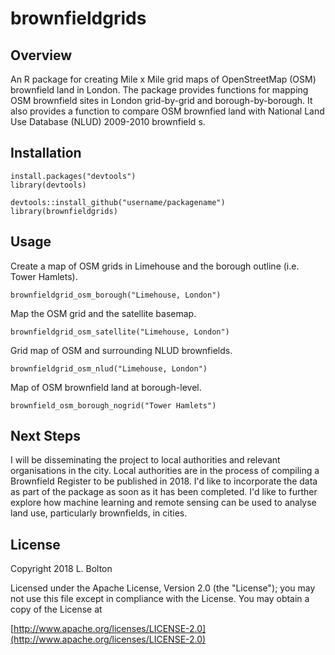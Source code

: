 # brownfieldgrids

## Overview
An R package for creating Mile x Mile grid maps of OpenStreetMap (OSM) brownfield land in London. The package provides functions for mapping OSM brownfield sites in London grid-by-grid and borough-by-borough. It also provides a function to compare OSM brownfied land with National Land Use Database (NLUD) 2009-2010 brownfield s.

## Installation
```
install.packages("devtools")
library(devtools)

devtools::install_github("username/packagename")
library(brownfieldgrids)
```

## Usage
Create a map of OSM grids in Limehouse and the borough outline (i.e. Tower Hamlets).
```
brownfieldgrid_osm_borough("Limehouse, London")
```
Map the OSM grid and the satellite basemap. 
```
brownfieldgrid_osm_satellite("Limehouse, London")
```
Grid map of OSM and surrounding NLUD brownfields.
```
brownfieldgrid_osm_nlud("Limehouse, London")
```
Map of OSM brownfield land at borough-level.
```
brownfield_osm_borough_nogrid("Tower Hamlets")
```
## Next Steps
I will be disseminating the project to local authorities and relevant organisations in the city. Local authorities are in the process of compiling a Brownfield Register to be published in 2018. I'd like to incorporate the data as part of the package as soon as it has been completed. I'd like to further explore how machine learning and remote sensing can be used to analyse land use, particularly brownfields, in cities.

## License
Copyright 2018 L. Bolton

Licensed under the Apache License, Version 2.0 (the "License");
you may not use this file except in compliance with the License.
You may obtain a copy of the License at

[http://www.apache.org/licenses/LICENSE-2.0](http://www.apache.org/licenses/LICENSE-2.0)
